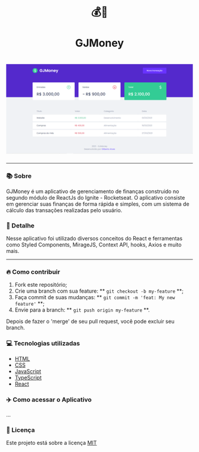 <h1 align="center">💰📜</h1>
<h1 align="center">GJMoney</h1>
<h1 align="center"><img src="./src/assets/GJMoney-home.PNG"></h1>

<hr>

### 📚 Sobre

GJMoney é um aplicativo de gerenciamento de finanças construido no segundo módulo de ReactJs do Ignite - Rocketseat. O aplicativo consiste em gerenciar suas finanças de forma rápida e simples, com um sistema de cálculo das transações realizadas pelo usuário.

### 🎨 Detalhe

Nesse aplicativo foi utilizado diversos conceitos do React e ferramentas como Styled Components, MirageJS, Context API, hooks, Axios e muito mais.

<hr>

### 🔥 Como contribuir

1. Fork este repositório;
2. Crie uma branch com sua feature: ** `git checkout -b my-feature` **;
3. Faça commit de suas mudanças: ** `git commit -m 'feat: My new feature'` **;
4. Envie para a branch: ** `git push origin my-feature` **.

Depois de fazer o 'merge' de seu pull request, você pode excluir seu branch.

### 💻 Tecnologias utilizadas

- [HTML](https://www.w3schools.com/html/)
- [CSS](https://www.w3schools.com/css/)
- [JavaScript](https://www.w3schools.com/js/)
- [TypeScript](https://www.typescriptlang.org/)
- [React](https://pt-br.reactjs.org/)

### ✈️ Como acessar o Aplicativo 

...

### 📃 Licença

Este projeto está sobre a licença <a href="https://github.com/GilbertoASJ/GJMoney/blob/main/LICENSE">MIT</a>
